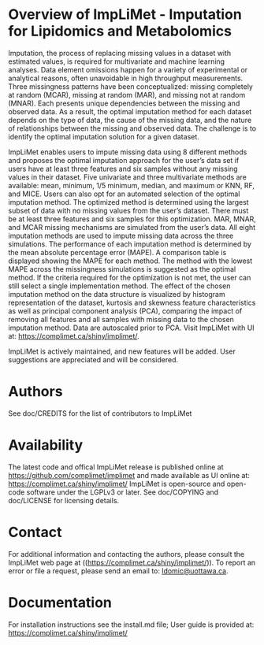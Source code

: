 # Overview of ImpLiMet - Imputation for Lipidomics and Metabolomics

Imputation, the process of replacing missing values in a dataset with estimated values, is required for multivariate and machine learning analyses. Data element omissions happen for a variety of experimental or analytical reasons, often unavoidable in high throughput measurements. Three missingness patterns have been conceptualized: missing completely at random (MCAR), missing at random (MAR), and missing not at random (MNAR).  Each presents unique dependencies between the missing and observed data. As a result, the optimal imputation method for each dataset depends on the type of data, the cause of the missing data, and the nature of relationships between the missing and observed data.  The challenge is to identify the optimal imputation solution for a given dataset.

ImpLiMet enables users to impute missing data using 8 different methods and proposes the optimal imputation approach for the user’s data set if users have at least three features and six samples without any missing values in their dataset. Five univariate and three multivariate methods are available: mean, minimum, 1/5 minimum, median, and maximum or KNN, RF, and MICE.  Users can also opt for an automated selection of the optimal imputation method. The optimized method is determined using the largest subset of data with no missing values from the user’s dataset. There must be at least three features and six samples for this optimization. MAR, MNAR, and MCAR missing mechanisms are simulated from the user’s data. All eight imputation methods are used to impute missing data across the three simulations. The performance of each imputation method is determined by the mean absolute percentage error (MAPE). A comparison table is displayed showing the MAPE for each method. The method with the lowest MAPE across the missingness simulations is suggested as the optimal method.  If the criteria required for the optimization is not met, the user can still select a single implementation method. The effect of the chosen imputation method on the data structure is visualized by histogram representation of the dataset, kurtosis and skewness feature characteristics as well as principal component analysis (PCA), comparing the impact of removing all features and all samples with missing data to the chosen imputation method. Data are autoscaled prior to PCA. Visit ImpLiMet with UI at: https://complimet.ca/shiny/implimet/.  


ImpLiMet is actively maintained, and new features will be added. User suggestions are appreciated and will be considered. 

# Authors

See doc/CREDITS for the list of contributors to ImpLiMet

# Availability

The latest code and offical ImpLiMet release is published online at https://github.com/complimet/implimet and made available as UI online at: https://complimet.ca/shiny/implimet/ ImpLiMet is open-source and open-code software under the LGPLv3 or later. See doc/COPYING and doc/LICENSE for licensing details.

# Contact

For additional information and contacting the authors, please consult the ImpLiMet web page at ((https://complimet.ca/shiny/implimet/)). To report an error or file a request, please send an email to: ldomic@uottawa.ca.

# Documentation

For installation instructions see the install.md file; User guide is provided at: https://complimet.ca/shiny/implimet/
